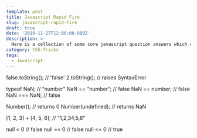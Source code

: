 ```yaml
---
template: post
title: Javascript Rapid Fire
slug: javascript-rapid-fire
draft: true
date: '2019-11-27T12:00:00.000Z'
description: >
  Here is a collection of some core javascript question answers which can be used a rapid fire round in an interview...
category: CSS-Tricks
tags:
  - Javascript
---
```


false.toString(); // 'false'
2.toString(); // raises SyntaxError

typeof NaN; // “number”
NaN == “number”; // false
NaN == number; // false
NaN === NaN; // false

Number(); // returns 0
Number(undefined); // returns NaN

[1, 2, 3] + [4, 5, 6]; //  "1,2,34,5,6"

null < 0  // false
null == 0 // false
null <= 0 // true